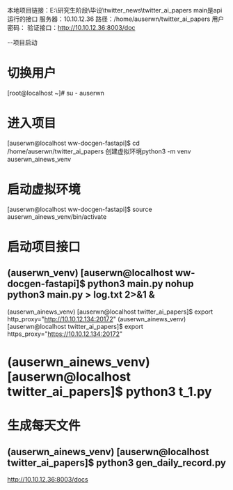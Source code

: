 本地项目链接：E:\研究生阶段\毕设\twitter_news\twitter_ai_papers
main是api运行的接口
服务器：10.10.12.36
路径：/home/auserwn/twitter_ai_papers
用户密码：
验证接口：http://10.10.12.36:8003/doc

--项目启动
# 切换用户
[root@localhost ~]# su - auserwn
# 进入项目
[auserwn@localhost ww-docgen-fastapi]$ cd /home/auserwn/twitter_ai_papers
创建虚拟环境python3 -m venv auserwn_ainews_venv
# 启动虚拟环境
[auserwn@localhost ww-docgen-fastapi]$ source auserwn_ainews_venv/bin/activate
# 启动项目接口
(auserwn_venv) [auserwn@localhost ww-docgen-fastapi]$ python3 main.py 
nohup python3 main.py > log.txt 2>&1 &
--------------------------------------------------------------------------------------------------------------------------------
(auserwn_ainews_venv) [auserwn@localhost twitter_ai_papers]$ export http_proxy="http://10.10.12.134:20172"
(auserwn_ainews_venv) [auserwn@localhost twitter_ai_papers]$ export https_proxy="https://10.10.12.134:20172"
# (auserwn_ainews_venv) [auserwn@localhost twitter_ai_papers]$ python3 t_1.py 

# 生成每天文件
(auserwn_ainews_venv) [auserwn@localhost twitter_ai_papers]$ python3 gen_daily_record.py 
-------------------------------------
http://10.10.12.36:8003/docs